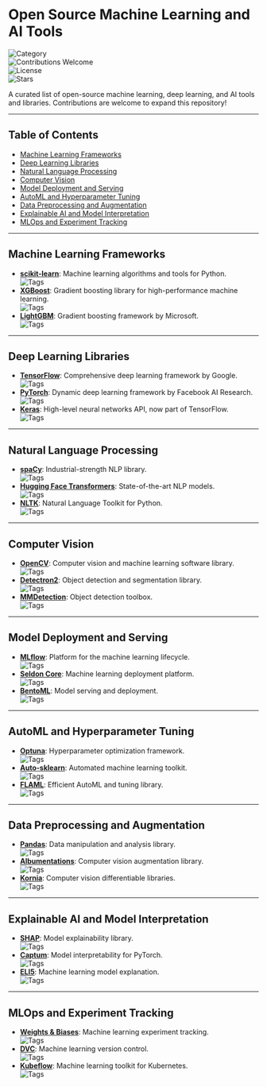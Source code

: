 # Open Source Machine Learning and AI Tools

![Category](https://img.shields.io/badge/Category-Machine%20Learning-blue)  
![Contributions Welcome](https://img.shields.io/badge/Contributions-Welcome-brightgreen)  
![License](https://img.shields.io/badge/License-MIT-green)  
![Stars](https://img.shields.io/github/stars/username/ml-ai-tools?style=social)

A curated list of open-source machine learning, deep learning, and AI tools and libraries. Contributions are welcome to expand this repository!

---

## Table of Contents
- [Machine Learning Frameworks](#machine-learning-frameworks)
- [Deep Learning Libraries](#deep-learning-libraries)
- [Natural Language Processing](#natural-language-processing)
- [Computer Vision](#computer-vision)
- [Model Deployment and Serving](#model-deployment-and-serving)
- [AutoML and Hyperparameter Tuning](#automl-and-hyperparameter-tuning)
- [Data Preprocessing and Augmentation](#data-preprocessing-and-augmentation)
- [Explainable AI and Model Interpretation](#explainable-ai-and-model-interpretation)
- [MLOps and Experiment Tracking](#mlops-and-experiment-tracking)

---

## Machine Learning Frameworks

- **[scikit-learn](https://scikit-learn.org/)**: Machine learning algorithms and tools for Python.  
  ![Tags](https://img.shields.io/badge/Tags-Classical%20ML-blue)
- **[XGBoost](https://xgboost.ai/)**: Gradient boosting library for high-performance machine learning.  
  ![Tags](https://img.shields.io/badge/Tags-Gradient%20Boosting-green)
- **[LightGBM](https://lightgbm.readthedocs.io/)**: Gradient boosting framework by Microsoft.  
  ![Tags](https://img.shields.io/badge/Tags-Gradient%20Boosting-blue)

---

## Deep Learning Libraries

- **[TensorFlow](https://www.tensorflow.org/)**: Comprehensive deep learning framework by Google.  
  ![Tags](https://img.shields.io/badge/Tags-Deep%20Learning-red)
- **[PyTorch](https://pytorch.org/)**: Dynamic deep learning framework by Facebook AI Research.  
  ![Tags](https://img.shields.io/badge/Tags-Deep%20Learning-blue)
- **[Keras](https://keras.io/)**: High-level neural networks API, now part of TensorFlow.  
  ![Tags](https://img.shields.io/badge/Tags-Neural%20Networks-green)

---

## Natural Language Processing

- **[spaCy](https://spacy.io/)**: Industrial-strength NLP library.  
  ![Tags](https://img.shields.io/badge/Tags-NLP-blue)
- **[Hugging Face Transformers](https://huggingface.co/transformers/)**: State-of-the-art NLP models.  
  ![Tags](https://img.shields.io/badge/Tags-Transformers-red)
- **[NLTK](https://www.nltk.org/)**: Natural Language Toolkit for Python.  
  ![Tags](https://img.shields.io/badge/Tags-NLP%20Research-green)

---

## Computer Vision

- **[OpenCV](https://opencv.org/)**: Computer vision and machine learning software library.  
  ![Tags](https://img.shields.io/badge/Tags-Computer%20Vision-blue)
- **[Detectron2](https://github.com/facebookresearch/detectron2)**: Object detection and segmentation library.  
  ![Tags](https://img.shields.io/badge/Tags-Object%20Detection-red)
- **[MMDetection](https://github.com/open-mmlab/mmdetection)**: Object detection toolbox.  
  ![Tags](https://img.shields.io/badge/Tags-Computer%20Vision-green)

---

## Model Deployment and Serving

- **[MLflow](https://mlflow.org/)**: Platform for the machine learning lifecycle.  
  ![Tags](https://img.shields.io/badge/Tags-Model%20Management-blue)
- **[Seldon Core](https://www.seldon.io/)**: Machine learning deployment platform.  
  ![Tags](https://img.shields.io/badge/Tags-Model%20Serving-green)
- **[BentoML](https://www.bentoml.com/)**: Model serving and deployment.  
  ![Tags](https://img.shields.io/badge/Tags-Deployment-red)

---

## AutoML and Hyperparameter Tuning

- **[Optuna](https://optuna.org/)**: Hyperparameter optimization framework.  
  ![Tags](https://img.shields.io/badge/Tags-Optimization-blue)
- **[Auto-sklearn](https://automl.github.io/auto-sklearn/)**: Automated machine learning toolkit.  
  ![Tags](https://img.shields.io/badge/Tags-AutoML-green)
- **[FLAML](https://github.com/microsoft/FLAML)**: Efficient AutoML and tuning library.  
  ![Tags](https://img.shields.io/badge/Tags-AutoML-red)

---

## Data Preprocessing and Augmentation

- **[Pandas](https://pandas.pydata.org/)**: Data manipulation and analysis library.  
  ![Tags](https://img.shields.io/badge/Tags-Data%20Preprocessing-blue)
- **[Albumentations](https://albumentations.ai/)**: Computer vision augmentation library.  
  ![Tags](https://img.shields.io/badge/Tags-Data%20Augmentation-green)
- **[Kornia](https://kornia.readthedocs.io/)**: Computer vision differentiable libraries.  
  ![Tags](https://img.shields.io/badge/Tags-Image%20Processing-red)

---

## Explainable AI and Model Interpretation

- **[SHAP](https://shap.readthedocs.io/)**: Model explainability library.  
  ![Tags](https://img.shields.io/badge/Tags-Model%20Interpretation-blue)
- **[Captum](https://captum.ai/)**: Model interpretability for PyTorch.  
  ![Tags](https://img.shields.io/badge/Tags-Explainable%20AI-green)
- **[ELI5](https://eli5.readthedocs.io/)**: Machine learning model explanation.  
  ![Tags](https://img.shields.io/badge/Tags-Interpretation-red)

---

## MLOps and Experiment Tracking

- **[Weights & Biases](https://wandb.ai/)**: Machine learning experiment tracking.  
  ![Tags](https://img.shields.io/badge/Tags-Experiment%20Tracking-blue)
- **[DVC](https://dvc.org/)**: Machine learning version control.  
  ![Tags](https://img.shields.io/badge/Tags-MLOps-green)
- **[Kubeflow](https://www.kubeflow.org/)**: Machine learning toolkit for Kubernetes.  
  ![Tags](https://img.shields.io/badge/Tags-MLOps-red)